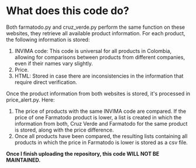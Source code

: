 # What does this code do?

Both farmatodo.py and cruz_verde.py perform the same function on these websites, they retrieve all available product information. For each product, the following information is stored:

1.	INVIMA code: This code is universal for all products in Colombia, allowing for comparisons between products from different companies, even if their names vary slightly.
2.	Price.
3.	HTML: Stored in case there are inconsistencies in the information that require direct verification.

Once the product information from both websites is stored, it's processed in price_alert.py. Here: 

1. The price of products with the same INVIMA code are compared. If the price of one Farmatodo product is lower, a list is created in which the information from both, Cruz Verde and Farmatodo for the same product is stored, along with the price difference. 
2. Once all products have been compared, the resulting lists containing all products in which the price in Farmatodo is lower is stored as a csv file.  


**Once I finish uploading the repository, this code WILL NOT BE MAINTAINED.**